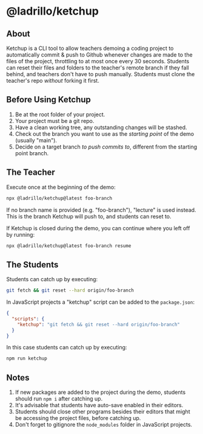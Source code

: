 # @ladrillo/ketchup

## About

Ketchup is a CLI tool to allow teachers demoing a coding project to automatically commit & push to Github whenever changes are made to the files of the project, throttling to at most once every 30 seconds. Students can reset their files and folders to the teacher's remote branch if they fall behind, and teachers don't have to push manually. Students must clone the teacher's repo _without_ forking it first.

## Before Using Ketchup

1. Be at the root folder of your project.
1. Your project must be a git repo.
1. Have a clean working tree, any outstanding changes will be stashed.
1. Check out the branch you want to use as the _starting point_ of the demo (usually "main").
1. Decide on a target branch _to push commits to_, different from the starting point branch.

## The Teacher

Execute once at the beginning of the demo:

```bash
npx @ladrillo/ketchup@latest foo-branch
```

If no branch name is provided (e.g. "foo-branch"), "lecture" is used instead. This is the branch Ketchup will push to, and students can reset to.

If Ketchup is closed during the demo, you can continue where you left off by running:

```bash
npx @ladrillo/ketchup@latest foo-branch resume
```

## The Students

Students can catch up by executing:

```bash
git fetch && git reset --hard origin/foo-branch
```

In JavaScript projects a "ketchup" script can be added to the `package.json`:

```json
{
  "scripts": {
    "ketchup": "git fetch && git reset --hard origin/foo-branch"
  }
}
```

In this case students can catch up by executing:

```bash
npm run ketchup
```

## Notes

1. If new packages are added to the project during the demo, students should run `npm i` after catching up.
2. It's advisable that students have auto-save enabled in their editors.
3. Students should close other programs besides their editors that might be accessing the project files, before catching up.
4. Don't forget to gitignore the `node_modules` folder in JavaScript projects.
